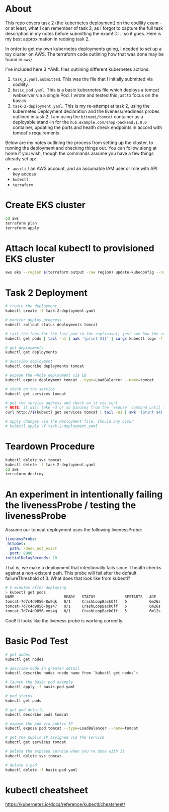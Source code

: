 # About
This repo covers task 2 (the kubernetes deployment) on the codility exam - or at least, what I can remember of task 2, as I forgot to capture the full task description in my notes before submitting the exam! D:  ...so it goes. Here is my best approximation in redoing task 2.

In order to get my own kubernetes deployments going, I needed to set up a toy cluster on AWS. The terraform code outlining how that was done may be found in `aws/`.

I've included here 3 YAML files outlining different kubernetes actions:
1. `task_2.yaml.submitted`. This was the file that I initially submitted via codility.
2. `basic_pod.yaml`. This is a basic kubernetes file which deploys a tomcat webserver via a single Pod. I wrote and tested this just to focus on the basics.
3. `task-2-deployment.yaml`. This is my re-attempt at task 2, using the kubernetes Deployment declaration and the liveness/readiness probes outlined in task 2. I am using the `bitnami/tomcat` container as a deployable stand-in for the `hub.example.com/shop-backend;1.0.0` container, updating the ports and health check endpoints in accord with tomcat's requirements.

Below are my notes outlining the process from setting up the cluster, to running the deployment and checking things out. You can follow along at home if you wish, though the commands assume you have a few things already set up:
- `awscli` / an AWS account, and an assumable IAM user or role with API key access
- `kubectl`
- `terraform`

# Create EKS cluster
```bash
cd aws
terraform plan
terraform apply
```

# Attach local kubectl to provisioned EKS cluster
```bash
aws eks --region $(terraform output -raw region) update-kubeconfig --name $(terraform output -raw cluster_id)
```

# Task 2 Deployment

```bash
# create the deployment
kubectl create -f task-2-deployment.yaml

# monitor deploy progress
kubectl rollout status deployments tomcat

# tail the logs for the last pod in the replicaset; just see how the server's doing
kubectl get pods | tail -n1 | awk '{print $1}' | xargs kubectl logs -f

# get deployments
kubectl get deployments

# describe deployment
kubectl describe deployments tomcat

# expose the whole deployment via LB
kubectl expose deployment tomcat --type=LoadBalancer --name=tomcat

# check on the service
kubectl get services tomcat

# get the service address and check on it via curl
# NOTE: it will take ~3 or so minutes from the `expose` command until the load balancer is properly connected and routing to the cluster
curl http://$(kubectl get services tomcat | tail -n1 | awk '{print $4}'):8080

# apply changes via the deployment file, should any occur
# kubectl apply -f task-2-deployment.yaml
```

# Teardown Procedure
```bash
kubectl delete svc tomcat
kubectl delete -f task-2-deployment.yaml
cd aws
terraform destroy
```

# An experiment in intentionally failing the livenessProbe / testing the livenessProbe
Assume our tomcat deployment uses the following livenessProbe:
```yaml
livenessProbe:
 httpGet:
  path: /does_not_exist
  port: 8080
initialDelaySeconds: 10
```
That is, we make a deployment that intentionally fails since it health checks against a non-existent path. This probe will fail after the default failureThreshold of 3. What does that look like from kubectl?
```bash
# 5 minutes after deploying
> kubectl get pods
NAME                      READY   STATUS             RESTARTS   AGE
tomcat-7d7c4d9856-8w9qk   0/1     CrashLoopBackOff   6          6m26s
tomcat-7d7c4d9856-bgz47   0/1     CrashLoopBackOff   6          6m26s
tomcat-7d7c4d9856-mms4g   0/1     CrashLoopBackOff   5          6m12s
```
Cool! It looks like the liveness probe is working correctly.

# Basic Pod Test
```bash
# get nodes
kubectl get nodes

# describe node in greater detail
kubectl describe nodes <node name from `kubectl get nodes`>

# launch the basic pod example
kubectl apply -f basic-pod.yaml

# pod status
kubectl get pods

# get pod details
kubectl describe pods tomcat

# expose the pod via public IP
kubectl expose pod tomcat --type=LoadBalancer --name=tomcat

# get the public IP assigned via the service
kubectl get services tomcat

# delete the exposed service when you're done with it
kubectl delete svc tomcat

# delete a pod
kubectl delete -f basic-pod.yaml
```

# kubectl cheatsheet
https://kubernetes.io/docs/reference/kubectl/cheatsheet/
